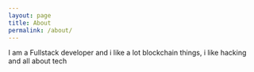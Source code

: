 ```yaml
---
layout: page
title: About
permalink: /about/
---
```


I am a Fullstack developer and i like a lot blockchain things,
i like hacking and all about tech